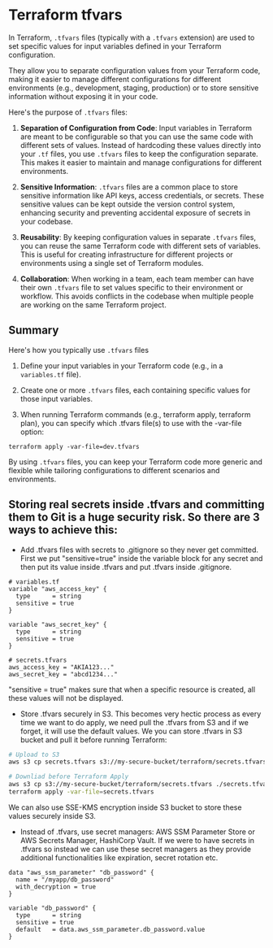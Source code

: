 # Terraform tfvars

In Terraform, `.tfvars` files (typically with a `.tfvars` extension) are used to set specific values for input variables defined in your Terraform configuration. 

They allow you to separate configuration values from your Terraform code, making it easier to manage different configurations for different environments (e.g., development, staging, production) or to store sensitive information without exposing it in your code.

Here's the purpose of `.tfvars` files:

1. **Separation of Configuration from Code**: Input variables in Terraform are meant to be configurable so that you can use the same code with different sets of values. Instead of hardcoding these values directly into your `.tf` files, you use `.tfvars` files to keep the configuration separate. This makes it easier to maintain and manage configurations for different environments.

2. **Sensitive Information**: `.tfvars` files are a common place to store sensitive information like API keys, access credentials, or secrets. These sensitive values can be kept outside the version control system, enhancing security and preventing accidental exposure of secrets in your codebase.

3. **Reusability**: By keeping configuration values in separate `.tfvars` files, you can reuse the same Terraform code with different sets of variables. This is useful for creating infrastructure for different projects or environments using a single set of Terraform modules.

4. **Collaboration**: When working in a team, each team member can have their own `.tfvars` file to set values specific to their environment or workflow. This avoids conflicts in the codebase when multiple people are working on the same Terraform project.

## Summary

Here's how you typically use `.tfvars` files

1. Define your input variables in your Terraform code (e.g., in a `variables.tf` file).

2. Create one or more `.tfvars` files, each containing specific values for those input variables.

3. When running Terraform commands (e.g., terraform apply, terraform plan), you can specify which .tfvars file(s) to use with the -var-file option:

```
terraform apply -var-file=dev.tfvars
```

By using `.tfvars` files, you can keep your Terraform code more generic and flexible while tailoring configurations to different scenarios and environments.

## Storing real secrets inside .tfvars and committing them to Git is a huge security risk. So there are 3 ways to achieve this:
- Add .tfvars files with secrets to .gitignore so they never get committed. First we put "sensitive=true" inside the variable block for any secret and then put its value inside .tfvars and put .tfvars inside .gitignore.
```hcl
# variables.tf
variable "aws_access_key" {
  type      = string
  sensitive = true      
}

variable "aws_secret_key" {
  type      = string
  sensitive = true
}
```

```hcl
# secrets.tfvars
aws_access_key = "AKIA123..."
aws_secret_key = "abcd1234..."
```
"sensitive = true" makes sure that when a specific resource is created, all these values will not be displayed. 
- Store .tfvars securely in S3. This becomes very hectic process as every time we want to do apply, we need pull the .tfvars from S3 and if we forget, it will use the default values. We you can store .tfvars in S3 bucket and pull it before running Terraform:
```sh
# Upload to S3
aws s3 cp secrets.tfvars s3://my-secure-bucket/terraform/secrets.tfvars
```

```sh
# Downliad before Terraform Apply
aws s3 cp s3://my-secure-bucket/terraform/secrets.tfvars ./secrets.tfvars
terraform apply -var-file=secrets.tfvars
```
We can also use SSE-KMS encryption inside S3 bucket to store these values securely inside S3. 

- Instead of .tfvars, use secret managers: AWS SSM Parameter Store or AWS Secrets Manager, HashiCorp Vault. If we were to have secrets in .tfvars so instead we can use these secret managers as they provide additional functionalities like expiration, secret rotation etc.
```hcl
data "aws_ssm_parameter" "db_password" {
  name = "/myapp/db_password"
  with_decryption = true
}

variable "db_password" {
  type      = string
  sensitive = true
  default   = data.aws_ssm_parameter.db_password.value
}
```
